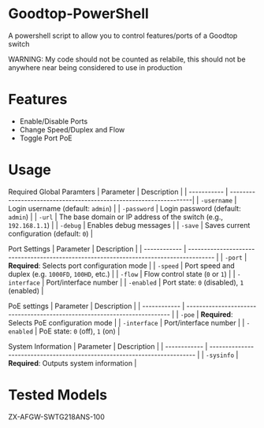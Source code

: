 # Goodtop-PowerShell
A powershell script to allow you to control features/ports of a Goodtop switch

WARNING: My code should not be counted as relabile, this should not be anywhere near being considered to use in production

# Features
* Enable/Disable Ports
* Change Speed/Duplex and Flow
* Toggle Port PoE

# Usage
Required Global Paramters
| Parameter   | Description                                                       |
| ----------- | ------------------------------------------------------------------|
| `-username` | Login username (default: `admin`)                                 |
| `-password` | Login password (default: `admin`)                                 |
| `-url`      | The base domain or IP address of the switch (e.g., `192.168.1.1`) |
| `-debug`    | Enables debug messages                                            |
| `-save`     | Saves current configuration (default: `0`)                        |

Port Settings
| Parameter    | Description                                                                            |
| ------------ | -------------------------------------------------------------------------------------- |
| `-port`      | **Required**: Selects port configuration mode                                          |
| `-speed`     | Port speed and duplex (e.g. `1000FD`, `100HD`, etc.)                                   |
| `-flow`      | Flow control state (`0` or `1`)                                                        |
| `-interface` | Port/interface number                                                                  |
| `-enabled`   | Port state: `0` (disabled), `1` (enabled)                                              |

PoE settings
| Parameter    | Description                                                               |
| ------------ | ------------------------------------------------------------------------- |
| `-poe`       | **Required**: Selects PoE configuration mode                              |
| `-interface` | Port/interface number                                                     |
| `-enabled`   | PoE state: `0` (off), `1` (on)                                            |

System Information
| Parameter    | Description                                                               |
| ------------ | ------------------------------------------------------------------------- |
| `-sysinfo`   | **Required**: Outputs system information                                  |

# Tested Models
ZX-AFGW-SWTG218ANS-100
